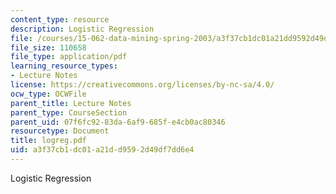 ```yaml
---
content_type: resource
description: Logistic Regression
file: /courses/15-062-data-mining-spring-2003/a3f37cb1dc01a21dd9592d49df7dd6e4_logreg.pdf
file_size: 110658
file_type: application/pdf
learning_resource_types:
- Lecture Notes
license: https://creativecommons.org/licenses/by-nc-sa/4.0/
ocw_type: OCWFile
parent_title: Lecture Notes
parent_type: CourseSection
parent_uid: 07f6fc92-83da-6af9-685f-e4cb0ac80346
resourcetype: Document
title: logreg.pdf
uid: a3f37cb1-dc01-a21d-d959-2d49df7dd6e4
---
```

Logistic Regression